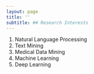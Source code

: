 ```yaml
---
layout: page
title: ''
subtitle: ## Research Interests
---
```


1. Natural Language Processing
2. Text Mining
3. Medical Data Mining
4. Machine Learning
5. Deep Learning
